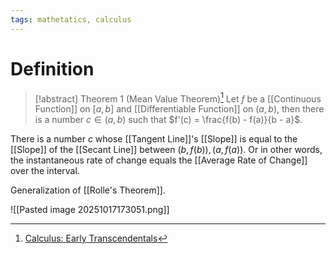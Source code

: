 ```yaml
---
tags: mathetatics, calculus
---
```


# Definition

> [!abstract] Theorem 1 (Mean Value Theorem)[^1]
> Let $f$ be a [[Continuous Function]] on $[a, b]$ and [[Differentiable Function]] on $(a, b)$, then there is a number $c \in (a, b)$ such that $f'(c) = \frac{f(b) - f(a)}{b - a}$.

There is a number $c$ whose [[Tangent Line]]'s [[Slope]] is equal to the [[Slope]] of the [[Secant Line]] between $(b, f(b)), (a, f(a))$. Or in other words, the instantaneous rate of change equals the [[Average Rate of Change]] over the interval.

Generalization of [[Rolle's Theorem]].

![[Pasted image 20251017173051.png]]

[^1]: [Calculus: Early Transcendentals](zotero://open-pdf/library/items/EEFDQ9Y5?page=320)